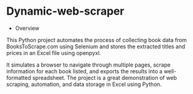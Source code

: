 # Dynamic-web-scraper

- Overview
  
This Python project automates the process of collecting book data from BooksToScrape.com using Selenium and stores the extracted titles and prices in an Excel file using openpyxl.

It simulates a browser to navigate through multiple pages, scrape information for each book listed, and exports the results into a well-formatted spreadsheet. The project is a great demonstration of web scraping, automation, and data storage in Excel using Python.
